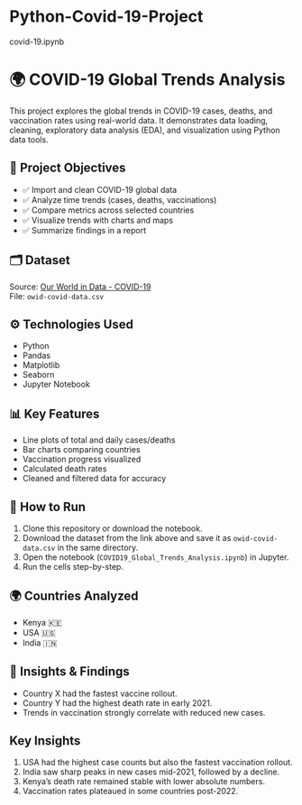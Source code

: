 # Python-Covid-19-Project
covid-19.ipynb

# 🌍 COVID-19 Global Trends Analysis

This project explores the global trends in COVID-19 cases, deaths, and vaccination rates using real-world data. It demonstrates data loading, cleaning, exploratory data analysis (EDA), and visualization using Python data tools.

## 📌 Project Objectives

- ✅ Import and clean COVID-19 global data
- ✅ Analyze time trends (cases, deaths, vaccinations)
- ✅ Compare metrics across selected countries
- ✅ Visualize trends with charts and maps
- ✅ Summarize findings in a report

## 🗂️ Dataset

Source: [Our World in Data - COVID-19](https://covid.ourworldindata.org/data/owid-covid-data.csv)  
File: `owid-covid-data.csv`

## ⚙️ Technologies Used

- Python
- Pandas
- Matplotlib
- Seaborn
- Jupyter Notebook 

## 📊 Key Features

- Line plots of total and daily cases/deaths
- Bar charts comparing countries
- Vaccination progress visualized
- Calculated death rates
- Cleaned and filtered data for accuracy

## 🚀 How to Run

1. Clone this repository or download the notebook.
2. Download the dataset from the link above and save it as `owid-covid-data.csv` in the same directory.
3. Open the notebook (`COVID19_Global_Trends_Analysis.ipynb`) in Jupyter.
4. Run the cells step-by-step.

## 🌍 Countries Analyzed

- Kenya 🇰🇪
- USA 🇺🇸
- India 🇮🇳

## 🧠 Insights & Findings

- Country X had the fastest vaccine rollout.
- Country Y had the highest death rate in early 2021.
- Trends in vaccination strongly correlate with reduced new cases.

## Key Insights
1. USA had the highest case counts but also the fastest vaccination rollout.
2. India saw sharp peaks in new cases mid-2021, followed by a decline.
3. Kenya’s death rate remained stable with lower absolute numbers.
4. Vaccination rates plateaued in some countries post-2022.
